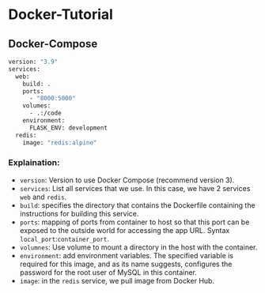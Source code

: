 # Docker-Tutorial

## Docker-Compose
```bash
version: "3.9"
services:
  web:
    build: .
    ports:
      - "8000:5000"
    volumes:
      - .:/code
    environment:
      FLASK_ENV: development
  redis:
    image: "redis:alpine"
```

### Explaination:
- `version`: Version to use Docker Compose (recommend version 3).
- `services`: List all services that we use. In this case, we have 2 services `web` and `redis`.
- `build`: specifies the directory that contains the Dockerfile containing the instructions for building this service.
- `ports`: mapping of ports from container to host so that this port can be exposed to the outside world for accessing the app URL. Syntax `local_port`:`container_port`.
- `volumnes`: Use volume to mount a directory in the host with the container.
- `environment`: add environment variables. The specified variable is required for this image, and as its name suggests, configures the password for the root user of MySQL in this container.
- `image`: in the `redis` service, we pull image from Docker Hub.